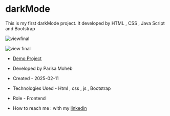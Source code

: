 # darkMode
This is my first darkMode project. It developed by HTML , CSS , Java Script and Bootstrap

![viewfinal]()

![view final]()

- [Demo Project](https://parisamohebweb.github.io/darkMode/)

- Developed by Parisa Moheb

- Created - 2025-02-11

- Technologies Used - Html , css , js , Bootstrap

- Role - Frontend

- How to reach me : with my [linkedin](https://www.linkedin.com/in/Parisa-moheb)
